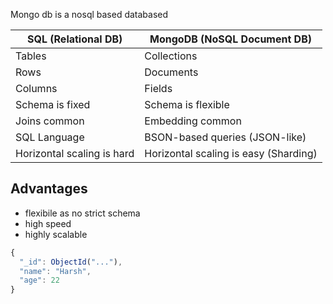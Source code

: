 Mongo db is a nosql based databased

|SQL (Relational DB)|MongoDB (NoSQL Document DB)|
|---|---|
|Tables|Collections|
|Rows|Documents|
|Columns|Fields|
|Schema is fixed|Schema is flexible|
|Joins common|Embedding common|
|SQL Language|BSON-based queries (JSON-like)|
|Horizontal scaling is hard|Horizontal scaling is easy (Sharding)|

## Advantages
- flexibile as no strict schema
- high speed
- highly scalable

```javascript
{
  "_id": ObjectId("..."),
  "name": "Harsh",
  "age": 22
}
```

